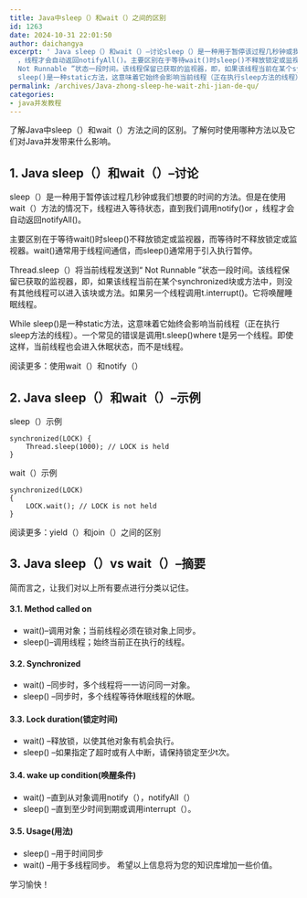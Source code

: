 ```yaml
---
title: Java中sleep（）和wait（）之间的区别
id: 1263
date: 2024-10-31 22:01:50
author: daichangya
excerpt: ' Java sleep（）和wait（）–讨论sleep（）是一种用于暂停该过程几秒钟或我们想要的时间的方法。但是在使用wait（）方法的情况下，线程进入等待状态，直到我们调用notify()or
  ，线程才会自动返回notifyAll()。主要区别在于等待wait()时sleep()不释放锁定或监视器，而等待时不释放锁定或监视器。wait()通常用于线程间通信，而sleep()通常用于引入执行暂停。Thread.sleep（）将当前线程发送到“
  Not Runnable ”状态一段时间。该线程保留已获取的监视器，即，如果该线程当前在某个synchronized块或方法中，则没有其他线程可以进入该块或方法。如果另一个线程调用t.interrupt()。它将唤醒睡眠线程。While
  sleep()是一种static方法，这意味着它始终会影响当前线程（正在执行sleep方法的线程）。一个常见的错误是调用t.sleep()where t是另一个线程。即使这样，当前线程也会进入休眠状态，而不是t线程。'
permalink: /archives/Java-zhong-sleep-he-wait-zhi-jian-de-qu/
categories:
- java并发教程
---
```


了解Java中sleep（）和wait（）方法之间的区别。了解何时使用哪种方法以及它们对Java并发带来什么影响。

## 1. Java sleep（）和wait（）–讨论
sleep（）是一种用于暂停该过程几秒钟或我们想要的时间的方法。但是在使用wait（）方法的情况下，线程进入等待状态，直到我们调用notify()or ，线程才会自动返回notifyAll()。

主要区别在于等待wait()时sleep()不释放锁定或监视器，而等待时不释放锁定或监视器。wait()通常用于线程间通信，而sleep()通常用于引入执行暂停。

Thread.sleep（）将当前线程发送到“ Not Runnable ”状态一段时间。该线程保留已获取的监视器，即，如果该线程当前在某个synchronized块或方法中，则没有其他线程可以进入该块或方法。如果另一个线程调用t.interrupt()。它将唤醒睡眠线程。

While sleep()是一种static方法，这意味着它始终会影响当前线程（正在执行sleep方法的线程）。一个常见的错误是调用t.sleep()where t是另一个线程。即使这样，当前线程也会进入休眠状态，而不是t线程。

阅读更多：使用wait（）和notify（）

## 2. Java sleep（）和wait（）–示例
sleep（）示例
```
synchronized(LOCK) {   
    Thread.sleep(1000); // LOCK is held
}
```
wait（）示例
```
synchronized(LOCK) 
{   
    LOCK.wait(); // LOCK is not held
}
```
阅读更多：yield（）和join（）之间的区别

## 3. Java sleep（）vs wait（）–摘要
简而言之，让我们对以上所有要点进行分类以记住。

#### 3.1. Method called on
- wait()–调用对象；当前线程必须在锁对象上同步。
- sleep()–调用线程；始终当前正在执行的线程。
#### 3.2. Synchronized
- wait() –同步时，多个线程将一一访问同一对象。
- sleep() –同步时，多个线程等待休眠线程的休眠。
#### 3.3. Lock duration(锁定时间)
- wait() –释放锁，以使其他对象有机会执行。
- sleep() –如果指定了超时或有人中断，请保持锁定至少t次。
#### 3.4. wake up condition(唤醒条件)
- wait() –直到从对象调用notify（），notifyAll（）
- sleep() –直到至少时间到期或调用interrupt（）。
#### 3.5. Usage(用法)
- sleep() –用于时间同步
- wait() –用于多线程同步。
希望以上信息将为您的知识库增加一些价值。

学习愉快！